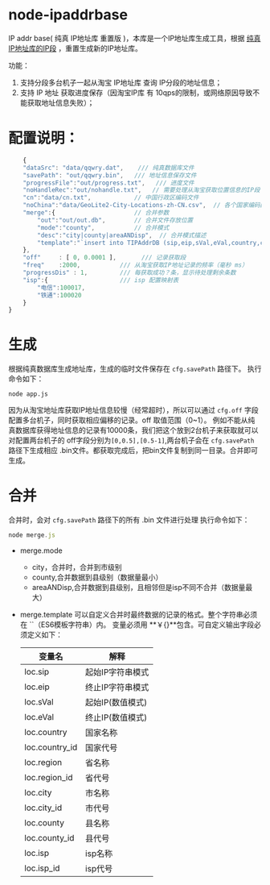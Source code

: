 # node-ipaddrbase
IP addr base( 纯真 IP地址库 重置版 )，本库是一个IP地址库生成工具，根据 [纯真IP地址库的IP段](http://www.cz88.net/) ，重置生成新的IP地址库。


功能：
1. 支持分段多台机子一起从淘宝 IP地址库 查询 IP分段的地址信息； 
1. 支持 IP 地址 获取进度保存（因淘宝IP库 有 10qps的限制，或网络原因导致不能获取地址信息失败）；

# 配置说明：
``` javascript
    {
    "dataSrc": "data/qqwry.dat",    /// 纯真数据库文件
    "savePath": "out/qqwry.bin",   /// 地址信息保存文件
    "progressFile":"out/progress.txt",   /// 进度文件
    "noHandleRec":"out/nohandle.txt",   // 需要处理从淘宝获取位置信息的IP段
    "cn":"data/cn.txt",            // 中国行政区编码文件
    "noChina":"data/GeoLite2-City-Locations-zh-CN.csv",  // 各个国家编码配置文件
    "merge":{                      // 合并参数
        "out":"out/out.db",        // 合并文件存放位置
        "mode":"county",           // 合并模式
        "desc":"city|county|areaANDisp",  // 合并模式描述
        "template":"`insert into TIPAddrDB (sip,eip,sVal,eVal,country,country_id,region,region_id,city,city_id,county,county_id,isp,isp_id) VALUES('${loc.sip}','${loc.eip}','${loc.sVal}','${loc.eVal}','${loc.country}','${loc.country_id}','${loc.region}','${loc.region_id}','${loc.city}','${loc.city_id}','${loc.county}','${loc.county_id}','${loc.isp}','${loc.isp_id}')`"              /// 生成模板
    },
    "off"     : [ 0, 0.0001 ],       /// 记录获取段
    "freq"    :2000,           /// 从淘宝获取IP地址记录的频率（毫秒 ms）
    "progressDis" : 1,         /// 每获取成功？条，显示待处理剩余条数
    "isp":{                    /// isp 配置映射表
        "电信":100017,
        "铁通":100020
    }
}
```
# 生成
  根据纯真数据库生成地址库，生成的临时文件保存在 `cfg.savePath` 路径下。 执行命令如下：
```
node app.js
```
因为从淘宝地址库获取IP地址信息较慢（经常超时），所以可以通过 `cfg.off` 字段配置多台机子，同时获取相应偏移的记录。off 取值范围（0~1）。 例如不能从纯真数据库获得地址信息的记录有10000条，我们把这个放到2台机子来获取就可以对配置两台机子的 off字段分别为`[0,0.5],[0.5-1]`,两台机子会在 
`cfg.savePath` 路径下生成相应 .bin文件。都获取完成后，把bin文件复制到同一目录。合并即可生成。
# 合并
合并时，会对 `cfg.savePath` 路径下的所有 .bin 文件进行处理 执行命令如下：
``` javascript
node merge.js
```
* merge.mode
    * city，合并时，合并到市级别
    * county,合并数据到县级别（数据量最小）
    * areaANDisp,合并数据到县级别，且相邻但是isp不同不合并（数据量最大）

* merge.template 可以自定义合并时最终数据的记录的格式。整个字符串必须在 ``（ES6模板字符串）内。 变量必须用 **￥{}**包含。可自定义输出字段必须定义如下：
    
    变量名       | 解释
    ------------ | --------------
    loc.sip | 起始IP字符串模式
    loc.eip | 终止IP字符串模式
    loc.sVal | 起始IP(数值模式)
    loc.eVal | 终止IP(数值模式)
    loc.country |  国家名称
    loc.country_id | 国家代号
    loc.region | 省名称
    loc.region_id | 省代号
    loc.city |   市名称
    loc.city_id |  市代号
    loc.county |  县名称
    loc.county_id | 县代号
    loc.isp |    isp名称
    loc.isp_id | isp代号


 